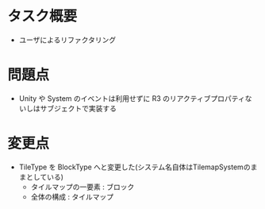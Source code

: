 # タスク概要
- ユーザによるリファクタリング


# 問題点   
- Unity や System のイベントは利用せずに R3 のリアクティブプロパティないしはサブジェクトで実装する  

# 変更点  
- TileType を BlockType へと変更した(システム名自体はTilemapSystemのままとしている)
  - タイルマップの一要素 : ブロック
  - 全体の構成 : タイルマップ